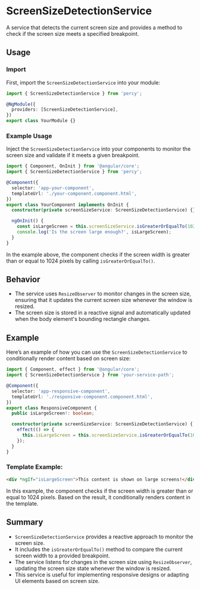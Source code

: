 # ScreenSizeDetectionService

A service that detects the current screen size and provides a method to check if the screen size meets a specified breakpoint.

## Usage

### Import

First, import the `ScreenSizeDetectionService` into your module:

```typescript
import { ScreenSizeDetectionService } from 'percy';

@NgModule({
  providers: [ScreenSizeDetectionService],
})
export class YourModule {}
```

### Example Usage

Inject the `ScreenSizeDetectionService` into your components to monitor the screen size and validate if it meets a given breakpoint.

```typescript
import { Component, OnInit } from '@angular/core';
import { ScreenSizeDetectionService } from 'percy';

@Component({
  selector: 'app-your-component',
  templateUrl: './your-component.component.html',
})
export class YourComponent implements OnInit {
  constructor(private screenSizeService: ScreenSizeDetectionService) {}

  ngOnInit() {
    const isLargeScreen = this.screenSizeService.isGreaterOrEqualTo(1024);
    console.log('Is the screen large enough?', isLargeScreen);
  }
}
```

In the example above, the component checks if the screen width is greater than or equal to 1024 pixels by calling `isGreaterOrEqualTo()`.

## Behavior

- The service uses `ResizeObserver` to monitor changes in the screen size, ensuring that it updates the current screen size whenever the window is resized.
- The screen size is stored in a reactive signal and automatically updated when the body element's bounding rectangle changes.
  
## Example

Here’s an example of how you can use the `ScreenSizeDetectionService` to conditionally render content based on screen size:

```typescript
import { Component, effect } from '@angular/core';
import { ScreenSizeDetectionService } from 'your-service-path';

@Component({
  selector: 'app-responsive-component',
  templateUrl: './responsive-component.component.html',
})
export class ResponsiveComponent {
  public isLargeScreen!: boolean;

  constructor(private screenSizeService: ScreenSizeDetectionService) {
    effect(() => {
      this.isLargeScreen = this.screenSizeService.isGreaterOrEqualTo(1024);
    });
  }
}
```

### Template Example:

```html
<div *ngIf="isLargeScreen">This content is shown on large screens!</div>
```

In this example, the component checks if the screen width is greater than or equal to 1024 pixels. Based on the result, it conditionally renders content in the template.

## Summary

- `ScreenSizeDetectionService` provides a reactive approach to monitor the screen size.
- It includes the `isGreaterOrEqualTo()` method to compare the current screen width to a provided breakpoint.
- The service listens for changes in the screen size using `ResizeObserver`, updating the screen size state whenever the window is resized.
- This service is useful for implementing responsive designs or adapting UI elements based on screen size.
